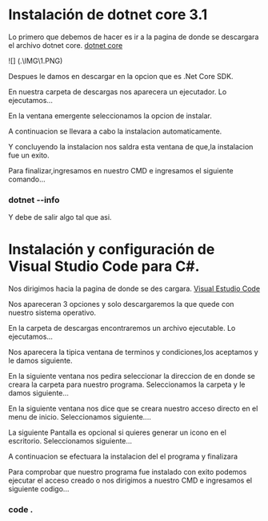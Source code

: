 # Instalación de dotnet core 3.1
Lo primero que debemos de hacer es ir a la pagina de donde se descargara el archivo dotnet core.
[dotnet core](https://dotnet.microsoft.com/download)

![] (.\IMG\1.PNG)

Despues le damos en descargar en la opcion que es .Net Core SDK.

En nuestra carpeta de descargas nos aparecera un ejecutador.
Lo ejecutamos...

En la ventana emergente seleccionamos la opcion de instalar.

A continuacion se llevara a cabo la instalacion automaticamente.

Y concluyendo la instalacion nos saldra esta ventana de que,la instalacion fue un exito.

Para finalizar,ingresamos en nuestro CMD e ingresamos el siguiente comando...
### dotnet --info
Y debe de salir algo tal que asi.


# Instalación y configuración de Visual Studio Code para C#.
Nos dirigimos hacia la pagina de donde se des cargara. [Visual Estudio Code](https://code.visualstudio.com/download)

Nos apareceran 3 opciones y solo descargaremos la que quede con nuestro sistema operativo.

En la carpeta de descargas encontraremos un archivo ejecutable.
Lo ejecutamos...

Nos aparecera la tipica ventana de terminos y condiciones,los aceptamos y le damos siguiente.

En la siguiente ventana nos pedira seleccionar la direccion de en donde se creara la carpeta para nuestro 
programa.
Seleccionamos la carpeta y le damos siguiente...

En la siguiente ventana nos dice que se creara nuestro acceso directo en el menu de inicio.
Seleccionamos siguiente....

La siguiente Pantalla es opcional si quieres generar un icono en el escritorio.
Seleccionamos siguiente...

A continuacion se efectuara la instalacion del el programa y finalizara

Para comprobar que nuestro programa fue instalado con exito podemos ejecutar el
acceso creado o nos dirigimos a nuestro CMD e ingresamos el 
siguiente codigo...
### code .




